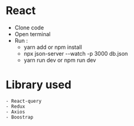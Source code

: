 # React

- Clone code 
- Open  terminal
- Run : 
    - yarn add or npm install
    - npx json-server --watch -p 3000 db.json
    - yarn run dev or npm run dev 
# Library used
    - React-query
    - Redux
    - Axios
    - Boostrap